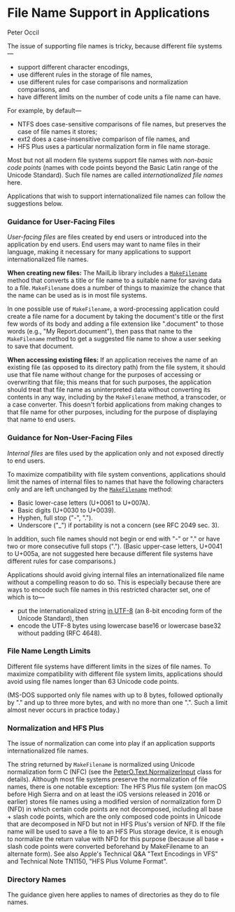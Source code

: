# File Name Support in Applications

Peter Occil

The issue of supporting file names is tricky, because different file systems&mdash;

- support different character encodings,
- use different rules in the storage of file names,
- use different rules for case comparisons and normalization comparisons, and
- have different limits on the number of code units a file name can have.

For example, by default&mdash;

- NTFS does case-sensitive comparisons of file names, but preserves the case of file names it stores;
- ext2 does a case-insensitive comparison of file names, and
- HFS Plus uses a particular normalization form in file name storage.

Most but not all modern file systems support file names with _non-basic code points_ (names with code points beyond the Basic Latin range of the Unicode Standard).  Such file names are called _internationalized file names_ here.

Applications that wish to support internationalized file names can follow the suggestions below.

### Guidance for User-Facing Files

_User-facing files_ are files created by end users or introduced into the application by end users.  End users may want to name files in their language, making it necessary for many applications to support internationalized file names.

**When creating new files:** The MailLib library includes a [`MakeFilename`](https://peteroupc.github.io/MailLib/docs/PeterO.Mail.ContentDisposition.html#MakeFilename_string) method that converts a title or file name to a suitable name for saving data to a file.  `MakeFilename` does a number of things to maximize the chance that the name can be used as is in most file systems.

In one possible use of `MakeFilename`, a word-processing application could create a file name for a document by taking the document's title or the first few words of its body and adding a file extension like ".document" to those words (e.g., "My Report.document"), then pass that name to the `MakeFilename` method to get a suggested file name to show a user seeking to save that document.

**When accessing existing files:** If an application receives the name of an existing file (as opposed to its directory path) from the file system, it should use that file name without change for the purposes of accessing or overwriting that file; this means that for such purposes, the application should treat that file name as uninterpreted data without converting its contents in any way, including by the `MakeFilename` method, a transcoder, or a case converter.  This doesn't forbid applications from making changes to that file name for other purposes, including for the purpose of displaying that name to end users.

### Guidance for Non-User-Facing Files

_Internal files_ are files used by the application only and not exposed directly to end users.

To maximize compatibility with file system conventions, applications should limit the names of internal files to names that have the following characters only and are left unchanged by the [`MakeFilename`](https://peteroupc.github.io/MailLib/docs/PeterO.Mail.ContentDisposition.html#MakeFilename_string) method:

- Basic lower-case letters (U+0061 to U+007A).
- Basic digits (U+0030 to U+0039).
- Hyphen, full stop ("-", ".").
- Underscore ("_") if portability is not a concern (see RFC 2049 sec. 3).

In addition, such file names should not begin or end with "-" or "." or have two or more consecutive full stops ("."). (Basic upper-case letters, U+0041 to U+005a, are not suggested here because different file systems have different rules for case comparisons.)

Applications should avoid giving internal files an internationalized file name without a compelling reason to do so.  This is especially because there are ways to encode such file names in this restricted character set, one of which is to&mdash;
- put the internationalized string [in UTF-8](https://peteroupc.github.io/MailLib/docs/PeterO.DataUtilities.html#GetUtf8Bytes_string_bool) (an 8-bit encoding form of the Unicode Standard), then
- encode the UTF-8 bytes using lowercase base16 or lowercase base32 without padding (RFC 4648).

### File Name Length Limits

Different file systems have different limits in the sizes of file names.  To maximize compatibility with different file system limits, applications should avoid using file names longer than 63 Unicode code points.

(MS-DOS supported only file names with up to 8 bytes, followed optionally by "." and up to three more bytes, and with no more than one ".".  Such a limit almost never occurs in practice today.)

### Normalization and HFS Plus

The issue of normalization can come into play if an application supports internationalized file names.

The string returned by `MakeFilename` is normalized using Unicode normalization form C (NFC) (see the [PeterO.Text.NormalizerInput](https://peteroupc.github.io/MailLib/docs/PeterO.Text.NormalizerInput.html) class for details). Although most file systems preserve the normalization of file names, there is one notable exception: The HFS Plus file system (on macOS before High Sierra and on at least the iOS versions released in 2016 or earlier) stores file names using a modified version of normalization form D (NFD) in which certain code points are not decomposed, including all base + slash code points, which are the only composed code points in Unicode that are decomposed in NFD but not in HFS Plus's version of NFD. If the file name will be used to save a file to an HFS Plus storage device, it is enough to normalize the return value with NFD for this purpose (because all base + slash code points were converted beforehand by MakeFilename to an alternate form). See also Apple's Technical Q&A "Text Encodings in VFS" and Technical Note TN1150, "HFS Plus Volume Format".

### Directory Names

The guidance given here applies to names of directories as they do to file names.
